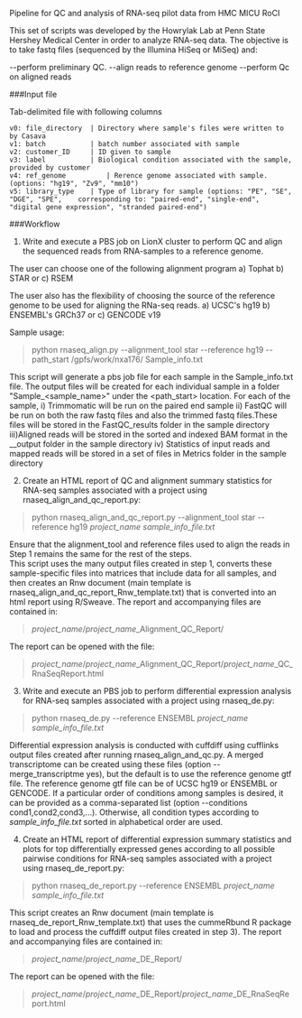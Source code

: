 Pipeline for QC and analysis of RNA-seq pilot data from HMC MICU RoCI

This set of scripts was developed by the Howrylak Lab at Penn State Hershey Medical Center in order to analyze RNA-seq data. The objective is to take fastq files (sequenced by the Illumina HiSeq or MiSeq) and: 

--perform preliminary QC.
--align reads to reference genome
--perform Qc on aligned reads

###Input file

Tab-delimited file with following columns

```
v0: file_directory  | Directory where sample's files were written to by Casava
v1: batch           | batch number associated with sample
v2: customer_ID     | ID given to sample 
v3: label           | Biological condition associated with the sample, provided by customer
v4: ref_genome  		| Rerence genome associated with sample. (options: "hg19", "Zv9", "mm10")
v5: library_type  	| Type of library for sample (options: "PE", "SE", "DGE", "SPE",	corresponding to: "paired-end", "single-end", "digital gene expression", "stranded paired-end")
```

###Workflow

1) Write and execute a PBS job on LionX cluster to perform QC and align the sequenced reads from RNA-samples to a reference genome. 

The user can choose one of the following alignment program
a) Tophat
b) STAR or
c) RSEM

The user also has the flexibility of choosing the source of the reference genome to be used for aligning the RNa-seq reads.
a) UCSC's hg19
b) ENSEMBL's GRCh37 or
c) GENCODE v19

Sample usage:

> python rnaseq_align.py --alignment_tool star --reference hg19 --path_start /gpfs/work/nxa176/ Sample_info.txt

This script will generate a pbs job file for each sample in the Sample_info.txt file. The output files will be created for each individual sample in a folder "Sample_<sample_name>" under the <path_start> location. 
For each of the sample, 
  i) Trimmomatic will be run on the paired end sample 
  ii) FastQC will be run on both the raw fastq files and also the trimmed fastq files.These files will be stored in the     FastQC_results folder in the sample directory
  iii)Aligned reads will be stored in the sorted and indexed BAM format in the <aligner>_<reference>_output folder in the sample directory
  iv) Statistics of input reads and mapped reads will be stored in a set of files in Metrics folder in the sample directory

2) Create an HTML report of QC and alignment summary statistics for RNA-seq samples associated with a project using rnaseq_align_and_qc_report.py:

> python rnaseq_align_and_qc_report.py --alignment_tool star --reference hg19 <i>project_name</i> <i>sample_info_file.txt</i>

Ensure that the alignment_tool and reference files used to align the reads in Step 1 remains the same for the rest of the steps.	
This script uses the many output files created in step 1, converts these sample-specific files into matrices that include data for all samples, and then creates an Rnw document (main template is rnaseq_align_and_qc_report_Rnw_template.txt) that is converted into an html report using R/Sweave. The report and accompanying files are contained in:

> <i>project_name</i>/<i>project_name</i>_Alignment_QC_Report/

The report can be opened with the file:

> <i>project_name</i>/<i>project_name</i>_Alignment_QC_Report/<i>project_name</i>_QC_RnaSeqReport.html

3) Write and execute an PBS job to perform differential expression analysis for RNA-seq samples associated with a project using rnaseq_de.py:

> python rnaseq_de.py --reference ENSEMBL <i>project_name</i> <i>sample_info_file.txt</i>

Differential expression analysis is conducted with cuffdiff using cufflinks output files created after running rnaseq_align_and_qc.py. A merged transcriptome can be created using these files (option --merge_transcriptme yes), but the default is to use the reference genome gtf file. The reference genome gtf file can be of UCSC hg19 or ENSEMBL or GENCODE. 
If a particular order of conditions among samples is desired, it can be provided as a comma-separated list (option --conditions cond1,cond2,cond3,...). Otherwise, all condition types according to <i>sample_info_file.txt</i> sorted in alphabetical order are used.

4) Create an HTML report of differential expression summary statistics and plots for top differentially expressed genes according to all possible pairwise conditions for RNA-seq samples associated with a project using rnaseq_de_report.py:

> python rnaseq_de_report.py --reference ENSEMBL <i>project_name</i> <i>sample_info_file.txt</i>

This script creates an Rnw document (main template is rnaseq_de_report_Rnw_template.txt) that uses the cummeRbund R package to load and process the cuffdiff output files created in step 3). The report and accompanying files are contained in:

> <i>project_name</i>/<i>project_name</i>_DE_Report/

The report can be opened with the file:

> <i>project_name</i>/<i>project_name</i>_DE_Report/<i>project_name</i>_DE_RnaSeqReport.html



